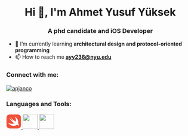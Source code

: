 <h1 align="center">Hi 👋, I'm Ahmet Yusuf Yüksek</h1>
<h3 align="center">A phd candidate and iOS Developer</h3>


- 🌱 I’m currently learning **architectural design and protocol-oriented programming**
- 📫 How to reach me **ayy236@nyu.edu**

<h3 align="left">Connect with me:</h3>
<p align="left">
<a href="https://twitter.com/ay_yuksek" target="blank"><img align="center" src="https://upload.wikimedia.org/wikipedia/sco/thumb/9/9f/Twitter_bird_logo_2012.svg/1200px-Twitter_bird_logo_2012.svg.png" alt="apjanco" height="30" width="40" /></a>
</p>


<h3 align="left">Languages and Tools:</h3>
<p align="left"> 
<a href="https://developer.apple.com/swift/" target="_blank"> <img src="https://raw.githubusercontent.com/devicons/devicon/master/icons/swift/swift-original.svg")
"alt="swift" width="40" height="40"/> </a>
<a href="https://www.python.org/" target="_blank"> <img src="https://upload.wikimedia.org/wikipedia/commons/c/c3/Python-logo-notext.svg")
"alt="python" width="40" height="40"/> </a> 
<a href="https://www.r-project.org/" target="_blank"> <img src="https://westcampus.yale.edu/sites/default/files/styles/medium/public/event-images/r_0.png?itok=CsKHEjut")
"alt="R" width="40" height="40"/> </a> 
</p>
  
  
